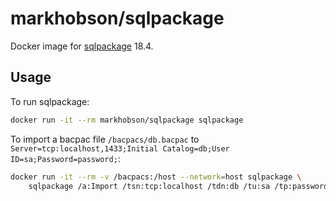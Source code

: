 # markhobson/sqlpackage

Docker image for [sqlpackage](https://docs.microsoft.com/en-us/sql/tools/sqlpackage-download) 18.4.

## Usage

To run sqlpackage:

```bash
docker run -it --rm markhobson/sqlpackage sqlpackage
```

To import a bacpac file `/bacpacs/db.bacpac` to `Server=tcp:localhost,1433;Initial Catalog=db;User ID=sa;Password=password;`:

```bash
docker run -it --rm -v /bacpacs:/host --network=host sqlpackage \
    sqlpackage /a:Import /tsn:tcp:localhost /tdn:db /tu:sa /tp:password /sf:/host/db.bacpac
```
